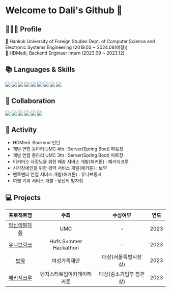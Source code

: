 # Welcome to Dali's Github 👋

## 👩🏻‍💻 Profile
🏫 Hankuk University of Foreign Studies Dept. of Computer Science and Electronic Systems Engineering (2019.03 ~ 2024.08(예정)) <br>
🏢 HDMedi, Backend Engineer Intern (2023.09 ~ 2023.12)


## 📚 Languages & Skills
<img src="https://img.shields.io/badge/java-007396?style=for-the-badge&logo=java&logoColor=white"> <img src="https://img.shields.io/badge/springboot-6DB33F?style=for-the-badge&logo=springboot&logoColor=white"> <img src="https://img.shields.io/badge/mysql-4479A1?style=for-the-badge&logo=mysql&logoColor=white">
<img src="https://img.shields.io/badge/mariadb-003545?style=for-the-badge&logo=mariadb&logoColor=white"> <img src="https://img.shields.io/badge/tymeleaf-005F0F?style=for-the-badge&logo=thymeleaf&logoColor=white"> <img src="https://img.shields.io/badge/amazonaws-232F3E?style=for-the-badge&logo=amazonaws&logoColor=white">
 <img src="https://img.shields.io/badge/html5-E34F26?style=for-the-badge&logo=html5&logoColor=white"> <img src="https://img.shields.io/badge/css3-1572B6?style=for-the-badge&logo=css3&logoColor=white"> <img src="https://img.shields.io/badge/javascript-F7DF1E?style=for-the-badge&logo=javascript&logoColor=white">

 ## 🔗 Collaboration
 <img src="https://img.shields.io/badge/github-181717?style=for-the-badge&logo=github&logoColor=white"> <img src="https://img.shields.io/badge/jira-0052CC?style=for-the-badge&logo=jirasoftware&logoColor=white"> <img src="https://img.shields.io/badge/slack-4A154B?style=for-the-badge&logo=slack&logoColor=white"> <img src="https://img.shields.io/badge/notion-000000?style=for-the-badge&logo=notion&logoColor=white"> <img src="https://img.shields.io/badge/postman-FF6C37?style=for-the-badge&logo=postman&logoColor=white"> <img src="https://img.shields.io/badge/swagger-85EA2D?style=for-the-badge&logo=swagger&logoColor=white">


## 🧸 Activity
- HDMedi. Backend 인턴
- 개발 연합 동아리 UMC 4th : Server(Spring Boot) 파트장
- 개발 연합 동아리 UMC 3th : Server(Spring Boot) 파트장
- 이커머스 사장님을 위한 배송 서비스 개발(해커톤) : 패키지크루
- 시각장애인을 위한 복약 서비스 개발(해커톤) : 보약
- 멘토멘티 연결 서비스 개발(해커톤) : 유니브링크
- 여행 기록 서비스 개발 : 당신의 발자취


## 💻 Projects
| 프로젝트명 | 주최 | 수상여부 | 연도 |
| :---: | :---: | :---: | :---: |
| [당신의발자취](https://github.com/DAHLIACHOI/footprint) | UMC | - | 2023 |
| [유니브링크](https://github.com/hufs-hackathon) | Hufs Summer Hackathon | - | 2023 |
| [보약](https://github.com/SWH-FortuneCookie) | 여성가족재단 | 대상(서울특별시장상) | 2023 |
| [패키지크루](https://github.com/Package-Crew/Package-Crew-Backend) | 벤처스타트업아카데이해커톤 | 대상(중소기업부 장관상) | 2023 |






